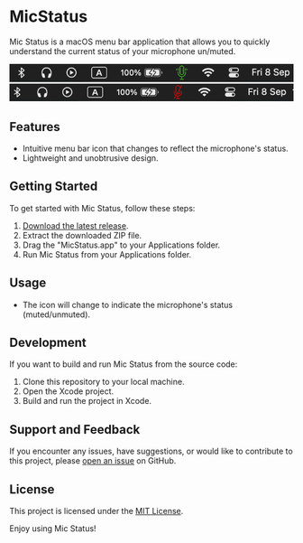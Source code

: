 # MicStatus
 
 Mic Status is a macOS menu bar application that allows you to quickly understand the current status of your microphone un/muted.

![Mic Status On Screenshot](mic_on.png)
![Mic Status Off Screenshot](mic_off.png)

## Features

- Intuitive menu bar icon that changes to reflect the microphone's status.
- Lightweight and unobtrusive design.

## Getting Started

To get started with Mic Status, follow these steps:

1. [Download the latest release](https://github.com/Disconnecter/MicStatus/releases/latest).
2. Extract the downloaded ZIP file.
3. Drag the "MicStatus.app" to your Applications folder.
4. Run Mic Status from your Applications folder.

## Usage

- The icon will change to indicate the microphone's status (muted/unmuted).

## Development

If you want to build and run Mic Status from the source code:

1. Clone this repository to your local machine.
2. Open the Xcode project.
3. Build and run the project in Xcode.

## Support and Feedback

If you encounter any issues, have suggestions, or would like to contribute to this project, please [open an issue](https://github.com/Disconnecter/MicStatus/issues) on GitHub.

## License

This project is licensed under the [MIT License](LICENSE).

Enjoy using Mic Status!
